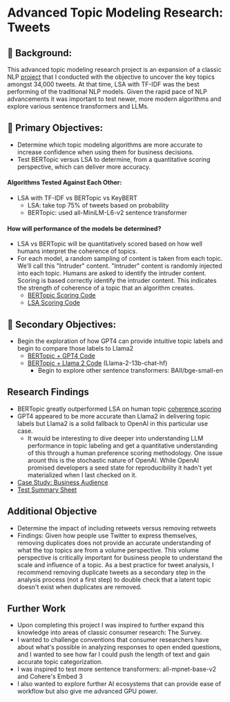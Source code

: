 # Advanced Topic Modeling Research: Tweets

## 📖 Background:
This advanced topic modeling research project is an expansion of a classic NLP [project](https://github.com/Jenni-Hawk/NLP_TopicModeling/blob/main/NLP_Presentation.pdf) that I conducted with the objective to uncover the key topics amongst 34,000 tweets. At that time, LSA with TF-IDF was the best performing of the traditional NLP models. Given the rapid pace of NLP advancements it was important to test newer, more modern algorithms and explore various sentence transformers and LLMs.

## 🎯 Primary Objectives: 
- Determine which topic modeling algorithms are more accurate to increase confidence when using them for business decisions.
- Test BERTopic versus LSA to determine, from a quantitative scoring perspective, which can deliver more accuracy.

#### Algorithms Tested Against Each Other:
- LSA with TF-IDF vs BERTopic vs KeyBERT
  - LSA: take top 75% of tweets based on probability
  - BERTopic: used all-MiniLM-L6-v2 sentence transformer
 
#### How will performance of the models be determined?</ins>
- LSA vs BERTopic will be quantitatively scored based on how well humans interpret the coherence of topics.
- For each model, a random sampling of content is taken from each topic. We'll call this "Intruder" content. "Intruder" content is randomly injected into each topic. Humans are asked to identify the intruder content. Scoring is based correctly identify the intruder content. This indicates the strength of coherence of a topic that an algorithm creates.
  - [BERTopic Scoring Code](https://github.com/Jenni-Hawk/Advanced_Topic_Modeling/blob/main/BERTopic_Scoring_WITH_RETWEETS.ipynb)
  - [LSA Scoring Code](https://github.com/Jenni-Hawk/Advanced_Topic_Modeling/blob/main/LSA_Scoring_WITH_RETWEETS_Intruders.ipynb)

## 🎯 Secondary Objectives: 
- Begin the exploration of how GPT4 can provide intuitive topic labels and begin to compare those labels to Llama2
  - [BERTopic + GPT4 Code](https://github.com/Jenni-Hawk/Advanced_Topic_Modeling/blob/main/BERTopic_GPT4_retweets_copy.ipynb)
  - [BERTopic + Llama 2 Code](https://github.com/Jenni-Hawk/Advanced_Topic_Modeling/blob/main/Llama2_retweets_BAAI.ipynb) (Llama-2-13b-chat-hf)
    - Begin to explore other sentence transformers: BAII/bge-small-en

## Research Findings
- BERTopic greatly outperformed LSA on human topic [coherence scoring](https://github.com/Jenni-Hawk/Advanced_Topic_Modeling/blob/main/Test%20Summary.pdf)
- GPT4 appeared to be more accurate than Llama2 in delivering topic labels but Llama2 is a solid fallback to OpenAI in this particular use case.
  - It would be interesting to dive deeper into understanding LLM performance in topic labeling and get a quantitative understanding of this through a human preference scoring methodology. One issue arount this is the stochastic nature of OpenAI. While OpenAI promised developers a seed state for reproducibility it hadn't yet materialized when I last checked on it. 
- [Case Study: Business Audience](https://github.com/Jenni-Hawk/Advanced_Topic_Modeling/blob/main/Tweets%20Case%20Study%20Tech.pdf)
- [Test Summary Sheet](https://github.com/Jenni-Hawk/Advanced_Topic_Modeling/blob/main/Test%20Summary.pdf)

## Additional Objective
- Determine the impact of including retweets versus removing retweets
- Findings: Given how people use Twitter to express themselves, removing duplicates does not provide an accurate understanding of what the top topics are from a volume perspective. This volume perspective is critically important for business people to understand the scale and influence of a topic. As a best practice for tweet analysis, I recommend removing duplicate tweets as a secondary step in the analysis process (not a first step) to double check that a latent topic doesn't exist when duplicates are removed. 

## Further Work
- Upon completing this project I was inspired to further expand this knowledge into areas of classic consumer research: The Survey.
- I wanted to challenge conventions that consumer researchers have about what's possible in analyzing responses to open ended questions, and I wanted to see how far I could push the length of text and gain accurate topic categorization.
- I was inspired to test more sentence transformers: all-mpnet-base-v2 and Cohere's Embed 3
- I also wanted to explore further AI ecosystems that can provide ease of workflow but also give me advanced GPU power. 

